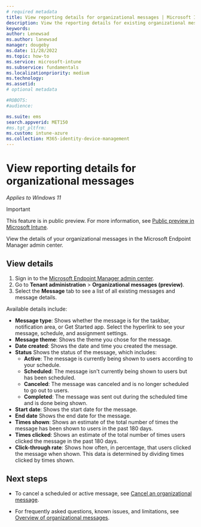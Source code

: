 ```yaml
---
# required metadata
title: View reporting details for organizational messages | Microsoft Intune  
description: View the reporting details for existing organizational messages in the Microsoft Endpoint Manager admin center.          
keywords:
author: Lenewsad
ms.author: lanewsad
manager: dougeby
ms.date: 11/28/2022
ms.topic: how-to
ms.service: microsoft-intune
ms.subservice: fundamentals
ms.localizationpriority: medium
ms.technology:
ms.assetid: 
# optional metadata

#ROBOTS:
#audience:

ms.suite: ems
search.appverid: MET150
#ms.tgt_pltfrm:
ms.custom: intune-azure 
ms.collection: M365-identity-device-management
---
```


# View reporting details for organizational messages  

*Applies to Windows 11*  

> [!IMPORTANT]
> This feature is in public preview. For more information, see [Public preview in Microsoft Intune](../fundamentals/public-preview.md).  

View the details of your organizational messages in the Microsoft Endpoint Manager admin center. 

## View details    

1. Sign in to the [Microsoft Endpoint Manager admin center](https://go.microsoft.com/fwlink/?linkid=2109431).
2. Go to **Tenant administration** > **Organizational messages (preview)**.
3. Select the **Message** tab to see a list of all existing messages and message details.  

Available details include:  

 * **Message type**: Shows whether the message is for the taskbar, notification area, or Get Started app. Select the hyperlink to see your message, schedule, and assignment settings.    
 * **Message theme**: Shows the theme you chose for the message.     
 * **Date created**:  Shows the date and time you created the message.   
 * **Status** Shows the status of the message, which includes: 
    * **Active**: The message is currently being shown to users according to your schedule.  
    * **Scheduled**: The message isn't currently being shown to users but has been scheduled.  
    * **Canceled**: The message was canceled and is no longer scheduled to go out to users.  
    * **Completed**: The message was sent out during the scheduled time and is done being shown.  
 * **Start date**: Shows the start date for the message.  
 * **End date** Shows the end date for the message.  
 * **Times shown**: Shows an estimate of the total number of times the message has been shown to users in the past 180 days.   
 * **Times clicked**: Shows an estimate of the total number of times users clicked the message in the past 180 days.   
 * **Click-through rate**: Shows how often, in percentage, that users clicked the message when shown. This data is determined by dividing times clicked by times shown.   

## Next steps   
* To cancel a scheduled or active message, see [Cancel an organizational message](organizational-messages-cancel.md).  

* For frequently asked questions, known issues, and limitations, see [Overview of organizational messages](organizational-messages-overview.md).  


